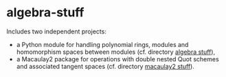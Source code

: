# algebra-stuff

Includes two independent projects:
- a Python module for handling polynomial rings, modules and homomorphism spaces between modules (cf. directory [algebra stuff](https://github.com/maschull106/algebra-stuff/tree/main/algebra_stuff)),
- a Macaulay2 package for operations with double nested Quot schemes and associated tangent spaces (cf. directory [macaulay2 stuff](https://github.com/maschull106/algebra-stuff/tree/main/macaulay2_stuff)).



<!-- Python library for handling polynomial rings, modules and homorphism spaces between modules.\
Specifically applied to computations on Hilbert schemes of points and nested Hilbert schemes of points.\
See [demo notebook](https://github.com/maschull106/algebra-stuff/blob/main/demo.ipynb) for a walkthrough. -->